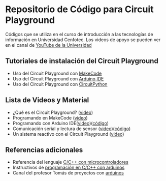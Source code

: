 # Repositorio de Código para Circuit Playground

Códigos que se utiliza en el curso de introducción a las tecnologías de información en Universidad Cenfotec. Los videos de apoyo se pueden ver en el canal de [YouTube de la Universidad](https://www.youtube.com/c/universidadcenfotec/)

## Tutoriales de instalación del Circuit Playground
- Uso del Circuit Playground con [MakeCode](https://learn.adafruit.com/adafruit-circuit-playground-express/makecode)
- Uso del Circuit Playground con [Arduino IDE](https://learn.adafruit.com/adafruit-circuit-playground-express/arduino) 
- Uso del Circuit Playground con [CircuitPython](https://learn.adafruit.com/adafruit-circuit-playground-express/circuitpython-quickstart)

## Lista de Videos y Material
- ¿Qué es el Circuit Playground? ([video](https://youtu.be/919oLCGz7Pk))
- Programando en MakeCode ([video](https://youtu.be/IQ_dFPTT0GE))
- Programando con Arduino IDE([video](https://youtu.be/0VlrpHyZfbg))([código](https://github.com/Universidad-Cenfotec/CircuitPlaygroundCode/blob/main/CP_PrimerCodigo.ino))
- Comunicación serial y lectura de sensor ([video](https://youtu.be/ogFP-dvOLTo))([código](https://github.com/Universidad-Cenfotec/CircuitPlaygroundCode/blob/main/Ejemplo_Serial_SensorLuz.ino))
- Un sistema reactivo con el Circuit Playground ([video](https://youtu.be/45QxyBRKQ00))

## Referencias adicionales
- Referencia del lenguaje [C/C++ con microcontroladores](https://www.arduino.cc/reference/en/)
- Instructivos de [programación en C/C++ con arduinos](https://www.instructables.com/Programaci%C3%B3n-C-En-Arduino/)
- Canal del profesor Tomás de proyectos con [arduinos](https://www.youtube.com/channel/UC5OAIhkXIG0jhRmiss1ADEw/videos)
